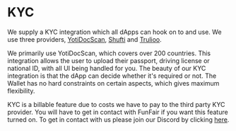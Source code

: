 # KYC

We supply a KYC integration which all dApps can hook on to and use. We use three providers, [YotiDocScan](https://business.yoti.com/doc-scan/), [Shufti](https://shuftipro.com/) and [Trulioo](https://id.trulioo.com/identity-verification-service-demo.html?ads_cmpid=1695413170&ads_adid=66837987260&ads_matchtype=e&ads_network=g&ads_creative=409220715117&utm_term=trulioo&ads_targetid=kwd-372351914628&utm_campaign=branding&utm_source=google&utm_medium=ppc&utm_content=branding&ttv=2&gclid=EAIaIQobChMI2OX5g_7T6QIVC-ztCh1f7gMcEAAYAiAAEgI2PPD_BwE).

We primarily use YotiDocScan, which covers over 200 countries. This integration allows the user to upload their passport, driving license or national ID, with all UI being handled for you. The beauty of our KYC integration is that the dApp can decide whether it's required or not. The Wallet has no hard constraints on certain aspects, which gives maximum flexibility.

KYC is a billable feature due to costs we have to pay to the third party KYC provider. You will have to get in contact with FunFair if you want this feature turned on. To get in contact with us please join our Discord by clicking [here](https://discord.com/invite/YEUQVvQrzy).
